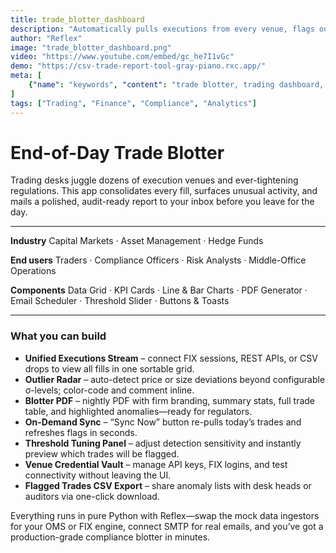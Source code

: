 ```yaml
---
title: trade_blotter_dashboard
description: "Automatically pulls executions from every venue, flags outliers, and emails a compliance-ready PDF to traders each night."
author: "Reflex"
image: "trade_blotter_dashboard.png"
video: "https://www.youtube.com/embed/gc_he7I1vGc"
demo: "https://csv-trade-report-tool-gray-piano.rxc.app/"
meta: [
    {"name": "keywords", "content": "trade blotter, trading dashboard, financial operations, execution management, outlier detection, compliance reporting, nightly pdf, trading analytics"},
]
tags: ["Trading", "Finance", "Compliance", "Analytics"]
---
```


# End-of-Day Trade Blotter

Trading desks juggle dozens of execution venues and ever-tightening regulations.
This app consolidates every fill, surfaces unusual activity, and mails a polished, audit-ready report to your inbox before you leave for the day.

---

**Industry**
Capital Markets · Asset Management · Hedge Funds

**End users**
Traders · Compliance Officers · Risk Analysts · Middle-Office Operations

**Components**
Data Grid · KPI Cards · Line & Bar Charts · PDF Generator · Email Scheduler · Threshold Slider · Buttons & Toasts

---

### What you can build

* **Unified Executions Stream** – connect FIX sessions, REST APIs, or CSV drops to view all fills in one sortable grid.
* **Outlier Radar** – auto-detect price or size deviations beyond configurable σ-levels; color-code and comment inline.
* **Blotter PDF** – nightly PDF with firm branding, summary stats, full trade table, and highlighted anomalies—ready for regulators.
* **On-Demand Sync** – “Sync Now” button re-pulls today’s trades and refreshes flags in seconds.
* **Threshold Tuning Panel** – adjust detection sensitivity and instantly preview which trades will be flagged.
* **Venue Credential Vault** – manage API keys, FIX logins, and test connectivity without leaving the UI.
* **Flagged Trades CSV Export** – share anomaly lists with desk heads or auditors via one-click download.

Everything runs in pure Python with Reflex—swap the mock data ingestors for your OMS or FIX engine, connect SMTP for real emails, and you’ve got a production-grade compliance blotter in minutes.
